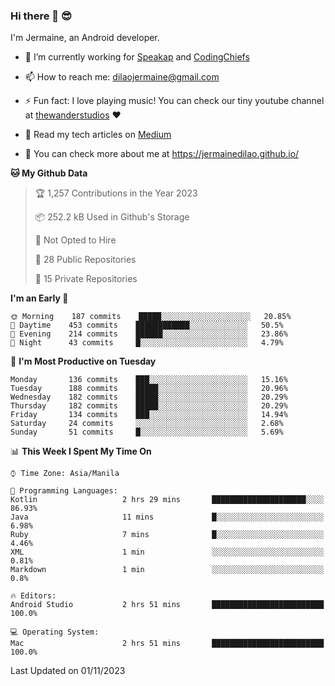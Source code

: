 ### Hi there 👋 😎
I'm Jermaine, an Android developer.

- 🔭 I’m currently working for [Speakap](https://www.speakap.com/) and [CodingChiefs](https://codingchiefs.com/en/)

- 📫 How to reach me: dilaojermaine@gmail.com

- ⚡ Fun fact: I love playing music! You can check our tiny youtube channel at [thewanderstudios](https://www.youtube.com/thewanderstudios) ♥️

- 📖 Read my tech articles on [Medium](https://jermainedilao.medium.com/)

- 👀 You can check more about me at https://jermainedilao.github.io/

<!--
**jermainedilao/jermainedilao** is a ✨ _special_ ✨ repository because its `README.md` (this file) appears on your GitHub profile.

Here are some ideas to get you started:

- 🔭 I’m currently working on ...
- 🌱 I’m currently learning ...
- 👯 I’m looking to collaborate on ...
- 🤔 I’m looking for help with ...
- 💬 Ask me about ...
- 📫 How to reach me: ...
- 😄 Pronouns: ...
- ⚡ Fun fact: ...
-->

<!--START_SECTION:waka-->
**🐱 My Github Data** 

> 🏆 1,257 Contributions in the Year 2023
 > 
> 📦 252.2 kB Used in Github's Storage 
 > 
> 🚫 Not Opted to Hire
 > 
> 📜 28 Public Repositories 
 > 
> 🔑 15 Private Repositories  
 > 
**I'm an Early 🐤** 

```text
🌞 Morning    187 commits    █████░░░░░░░░░░░░░░░░░░░░   20.85% 
🌆 Daytime    453 commits    ████████████░░░░░░░░░░░░░   50.5% 
🌃 Evening    214 commits    ██████░░░░░░░░░░░░░░░░░░░   23.86% 
🌙 Night      43 commits     █░░░░░░░░░░░░░░░░░░░░░░░░   4.79%

```
📅 **I'm Most Productive on Tuesday** 

```text
Monday       136 commits    ███░░░░░░░░░░░░░░░░░░░░░░   15.16% 
Tuesday      188 commits    █████░░░░░░░░░░░░░░░░░░░░   20.96% 
Wednesday    182 commits    █████░░░░░░░░░░░░░░░░░░░░   20.29% 
Thursday     182 commits    █████░░░░░░░░░░░░░░░░░░░░   20.29% 
Friday       134 commits    ███░░░░░░░░░░░░░░░░░░░░░░   14.94% 
Saturday     24 commits     ░░░░░░░░░░░░░░░░░░░░░░░░░   2.68% 
Sunday       51 commits     █░░░░░░░░░░░░░░░░░░░░░░░░   5.69%

```


📊 **This Week I Spent My Time On** 

```text
⌚︎ Time Zone: Asia/Manila

💬 Programming Languages: 
Kotlin                   2 hrs 29 mins       █████████████████████░░░░   86.93% 
Java                     11 mins             █░░░░░░░░░░░░░░░░░░░░░░░░   6.98% 
Ruby                     7 mins              █░░░░░░░░░░░░░░░░░░░░░░░░   4.46% 
XML                      1 min               ░░░░░░░░░░░░░░░░░░░░░░░░░   0.81% 
Markdown                 1 min               ░░░░░░░░░░░░░░░░░░░░░░░░░   0.8%

🔥 Editors: 
Android Studio           2 hrs 51 mins       █████████████████████████   100.0%

💻 Operating System: 
Mac                      2 hrs 51 mins       █████████████████████████   100.0%

```


 Last Updated on 01/11/2023
<!--END_SECTION:waka-->
